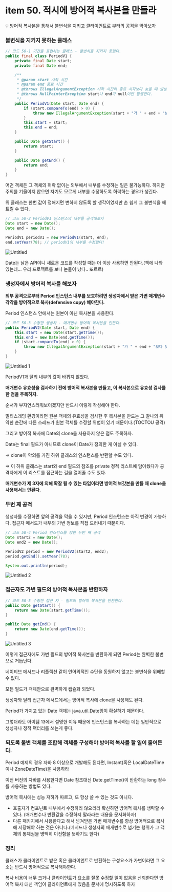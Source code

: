 # item 50. 적시에 방어적 복사본을 만들라

<aside>
💡 방어적 복사본을 통해서 불변식을 지키고 클라이언트로 부터의 공격을 막아보자

</aside>

### 불변식을 지키지 못하는 클래스

```java
// 코드 50-1 기간을 표현하는 클래스 - 불변식을 지키지 못했다.
public final class PeriodV1 {
    private final Date start;
    private final Date end;

    /**
     * @param start 시작 시간
     * @param end 종료 시간
     * @throws IllegalArgumentException 시작 시간이 종료 시각보다 늦을 때 발생한다.
     * @throws NullPointerException start나 end가 null이면 발생한다.
     */
    public PeriodV1(Date start, Date end) {
        if (start.compareTo(end) > 0) {
            throw new IllegalArgumentException(start + "가 " + end + "보다 늦다.");
        }
        this.start = start;
        this.end = end;
    }

    public Date getStart() {
        return start;
    }

    public Date getEnd() {
        return end;
    }
}
```

어떤 객체든 그 객체의 허락 없이는 외부에서 내부를 수정하는 일은 불가능하다. 하지만 주의를 기울이지 않으면 자기도 모르게 내부를 수정하도록 허락하는 경우가 생긴다.

위 클래스는 한번 값이 정해지면 변하지 않도록 할 생각이었지만 손 쉽게 그 불변식을 깨트릴 수 있다.

```java
// 코드 50-2 PeriodV1 인스턴스의 내부를 공격해보자
Date start = new Date();
Date end = new Date();

PeriodV1 periodV1 = new PeriodV1(start, end);
end.setYear(78); // periodV1의 내부를 수정했다!
```

![Untitled](https://user-images.githubusercontent.com/49682056/234605938-d6ee939c-459a-4103-92e2-1702e61c66b8.png)

Date는 낡은 API이니 새로운 코드를 작성할 때는 더 이상 사용하면 안된다.(책에 나와있는데… 우리 프로젝트를 보니 눈물이 났다.. 또르르)

### 생성자에서 방어적 복사를 해보자

**외부 공격으로부터 Period 인스턴스 내부를 보호하려면 생성자에서 받은 가변 매개변수 각각을 방어적으로 복사(defensive copy) 해야한다.**

Period 인스턴스 안에서는 원본이 아닌 복사본을 사용한다.

```java
// 코드 50-3 수정한 생성자 - 매개변수 방어적 복사본을 만든다.
public PeriodV2(Date start, Date end) {
    this.start = new Date(start.getTime());
    this.end = new Date(end.getTime());
    if (start.compareTo(end) > 0) {
        throw new IllegalArgumentException(start + "가 " + end + "보다 늦다.");
    }
}
```

![Untitled 1](https://user-images.githubusercontent.com/49682056/234605918-8e4d42fd-4cd2-457a-bbaa-49fae12a7748.png)

PeriodV1과 달리 내부의 값이 바뀌지 않았다.

**매개변수 유효성을 검사하기 전에 방어적 복사본을 만들고, 이 복사본으로 유효성 검사를 한 점을 주목하자.**

순서가 부자연스러워보이겠지만 반드시 이렇게 작성해야 한다.

멀티스레딩 환경이라면 원본 객체의 유효성을 검사한 후 복사본을 만드는 그 찰나의 취약한 순간에 다른 스레드가 원본 객체를 수정할 위험이 있기 때문이다.(TOCTOU 공격)

그리고 방어적 복사에 Date의 clone을 사용하지 않은 점도 주목하자.

Date는 final 필드가 아니므로 clone이 Date가 정의한 게 아닐 수 있다. 

⇒ clone이 악의를 가진 하위 클래스의 인스턴스를 반환할 수도 있다.

⇒ 이 하위 클래스는 start와 end 필드의 참조를 private 정적 리스트에 담아뒀다가 공격자에게 이 리스트를 접근하는 길을 열어줄 수도 있다.

**매개변수가 제 3자에 의해 확잘 될 수 있는 타입이라면 방어적 보갓본을 만들 때 clone을 사용해서는 안된다.**

### 두번 째 공격

생성자를 수정하면 앞의 공격을 막을 수 있지만, Period 인스턴스는 아직 변경이 가능하다. 접근자 메서드가 내부의 가변 정보를 직접 드러내기 때문이다.

```java
// 코드 50-4 Period 인스턴스를 향한 두번 째 공격
Date start2 = new Date();
Date end2 = new Date();

PeriodV2 period = new PeriodV2(start2, end2);
period.getEnd().setYear(78);

System.out.println(period);
```

![Untitled 2](https://user-images.githubusercontent.com/49682056/234605928-50887552-b451-4dcc-8af6-61d250d2a97d.png)

### 접근자도 가변 필드의 방어적 복사본을 반환하자

```java
// 코드 50-5 수정한 접근 자 - 필드의 방어적 복사본을 반환한다.
public Date getStart() {
    return new Date(start.getTime());
}

public Date getEnd() {
    return new Date(end.getTime());
}
```

![Untitled 3](https://user-images.githubusercontent.com/49682056/234605933-cb101d59-3bd9-45a5-aee8-7e2b9a7886e7.png)

이렇게 접근자에도 가변 필드의 방어적 복사본을 반환하게 되면 Period는 완벽한 불변으로 거듭난다.

네이티브 메서드나 리플렉션 같이 언어외적인 수단을 동원하지 않고는 불변식을 위배할 수 없다.

모든 필드가 객체안으로 완벽하게 캡슐화 되었다.

생성자와 달리 접근자 메서드에서는 방어적 복사에 clone을 사용해도 된다. 

Period가 가지고 있는 Date 객체는 java.util.Date임이 확실하기 때문이다.

그렇더라도 아이템 13에서 설명한 이유 때문에 인스턴스를 복사하는 데는 일반적으로 생성자나 정적 팩터리를 쓰는게 좋다.

### 되도록 불변 객체를 조합해 객체를 구성해야 방어적 복사를 할 일이 줄어든다.

Period 예제의 경우 자바 8 이상으로 개발해도 된다면, Instant(혹은 LocalDateTime 이나 ZoneDateTime)을 사용하라

이전 버전의 자바를 사용한다면 Date 참조대신 Date.getTime()이 반환하는 long 정수를 사용하는 방법도 있다.

방어적 복사에는 성능 저하가 따르고, 또 항상 쓸 수 있는 것도 아니다.

- 호출자가 컴포넌트 내부에서 수정하리 않으리라 확신하면 방어적 복사를 생략할 수 있다. (매개변수나 반환값을 수정하지 말라라는 내용을 문서화하자)
- 다른 패키지에서 사용한다고 해서 넘겨받은 가변 매개변수를 항상 방어적으로 복사해 저장해야 하는 것은 아니다.(메서드나 생성자의 매개변수로 넘기는 행위가 그 객체의 통제권을 명백히 이전함을 뜻하기도 한다)

### 정리

클래스가 클라이언트로 받은 혹은 클라이언트로 반환하는 구성요소가 가변이라면 그 요소는 반드시 방어적으로 복사해야한다.

복사 비용이 너무 크거나 클라이언트가 요소를 잘못 수정할 일이 없음을 신뢰한다면 방어적 복사 대신 책임이 클라이언트에게 있음을 문서에 명시하도록 하자